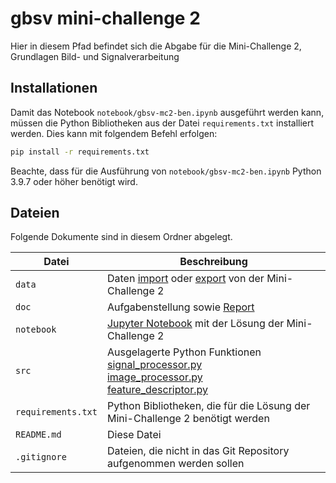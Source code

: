 # gbsv mini-challenge 2

Hier in diesem Pfad befindet sich die Abgabe für die Mini-Challenge 2, Grundlagen Bild- und Signalverarbeitung

## Installationen 

Damit das Notebook `notebook/gbsv-mc2-ben.ipynb` ausgeführt werden kann, müssen die Python Bibliotheken aus der Datei `requirements.txt` installiert werden. Dies kann mit folgendem Befehl erfolgen:

```bash
pip install -r requirements.txt
```

Beachte, dass für die Ausführung von `notebook/gbsv-mc2-ben.ipynb` Python 3.9.7 oder höher benötigt wird.


## Dateien 

Folgende Dokumente sind in diesem Ordner abgelegt.

| Datei              | Beschreibung                                                                                                                                                                                   |
| ------------------ | ---------------------------------------------------------------------------------------------------------------------------------------------------------------------------------------------- |
| `data`             | Daten [import](data/image/) oder [export](data/export/) von der Mini-Challenge 2                                                                                                               |
| `doc`              | Aufgabenstellung sowie [Report](doc/gbsv-report-2024-01-06.pdf)                                                                                                                                |
| `notebook`         | [Jupyter Notebook](notebook/gbsv-mc2-ben.ipynb) mit der Lösung der Mini-Challenge 2                                                                                                            |
| `src`              | Ausgelagerte Python Funktionen <br> [signal_processor.py](src/signal_processor.py)   <br> [image_processor.py](src/image_processor.py) <br> [feature_descriptor.py](src/feature_descriptor.py) |
| `requirements.txt` | Python Bibliotheken, die für die Lösung der Mini-Challenge 2 benötigt werden                                                                                                                   |
| `README.md`        | Diese Datei                                                                                                                                                                                    |
| `.gitignore`       | Dateien, die nicht in das Git Repository aufgenommen werden sollen                                                                                                                             |
